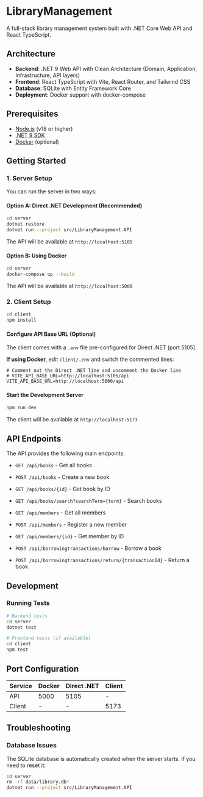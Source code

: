 # LibraryManagement

A full-stack library management system built with .NET Core Web API and React TypeScript.

## Architecture

- **Backend**: .NET 9 Web API with Clean Architecture (Domain, Application, Infrastructure, API layers)
- **Frontend**: React TypeScript with Vite, React Router, and Tailwind CSS
- **Database**: SQLite with Entity Framework Core
- **Deployment**: Docker support with docker-compose

## Prerequisites

- [Node.js](https://nodejs.org/) (v18 or higher)
- [.NET 9 SDK](https://dotnet.microsoft.com/download)
- [Docker](https://www.docker.com/) (optional)

## Getting Started

### 1. Server Setup

You can run the server in two ways:

#### Option A: Direct .NET Development (Recommended)

```bash
cd server
dotnet restore
dotnet run --project src/LibraryManagement.API
```

The API will be available at `http://localhost:5105`

#### Option B: Using Docker

```bash
cd server
docker-compose up --build
```

The API will be available at `http://localhost:5000`

### 2. Client Setup

```bash
cd client
npm install
```

#### Configure API Base URL (Optional)

The client comes with a `.env` file pre-configured for Direct .NET (port 5105).

**If using Docker**, edit `client/.env` and switch the commented lines:
```
# Comment out the Direct .NET line and uncomment the Docker line
# VITE_API_BASE_URL=http://localhost:5105/api
VITE_API_BASE_URL=http://localhost:5000/api
```

#### Start the Development Server

```bash
npm run dev
```

The client will be available at `http://localhost:5173`

## API Endpoints

The API provides the following main endpoints:

- `GET /api/books` - Get all books
- `POST /api/books` - Create a new book
- `GET /api/books/{id}` - Get book by ID
- `GET /api/books/search?searchTerm={term}` - Search books

- `GET /api/members` - Get all members
- `POST /api/members` - Register a new member
- `GET /api/members/{id}` - Get member by ID

- `POST /api/borrowingtransactions/borrow` - Borrow a book
- `POST /api/borrowingtransactions/return/{transactionId}` - Return a book

## Development

### Running Tests

```bash
# Backend tests
cd server
dotnet test

# Frontend tests (if available)
cd client
npm test
```

## Port Configuration

| Service | Docker | Direct .NET | Client |
| ------- | ------ | ----------- | ------ |
| API     | 5000   | 5105        | -      |
| Client  | -      | -           | 5173   |

## Troubleshooting

### Database Issues

The SQLite database is automatically created when the server starts. If you need to reset it:

```bash
cd server
rm -rf data/library.db*
dotnet run --project src/LibraryManagement.API
```
